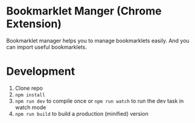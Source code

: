 # Bookmarklet Manger (Chrome Extension)

Bookmarklet manager helps you to manage bookmarklets easily.
And you can import useful bookmarklets.

# Development

1. Clone repo
1. `npm install`
1. `npm run dev` to compile once or `npm run watch` to run the dev task in watch mode
1. `npm run build` to build a production (minified) version
